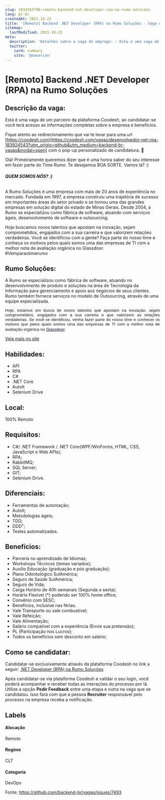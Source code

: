 ```yaml
---
slug: 1034255798-remoto-backend-net-developer-rpa-na-rumo-solucoes
lang: pt-br
createdAt: 2021-10-23
title: '[Remoto] Backend .NET Developer (RPA) na Rumo Soluções - Vaga de Emprego'
sitemap:
  lastModified: 2021-10-23
meta:
  description: 'Detalhes sobre a vaga de emprego: : Esta é uma vaga de um parceiro da plataforma Coodesh, ao candidatar-se você terá acesso as informações completas sobre a empresa e benefícios.  Fique atento ao redirecionamento que vai te levar para uma url [https://coodesh.com](https://coodesh.com/vagas/desenvolvedor-net-rpa-183924543?utm_origin=github&utm_medium=backend-br-vagas&modal=open) com o pop-up personalizado de candidatura. 👋 <p>Olá! Primeiramente queremos dizer que é uma honra saber do seu interesse em fazer parte do Time Rumo. Te desejamos BOA SORTE. Vamos lá? :)</p> <p></p> <h6><strong>QUEM SOMOS NÓS? :)</strong></h6> <p>A Rumo Soluções é uma empresa com mais de 20 anos de experiência no mercado. Fundada em 1997, a empresa construiu uma trajetória de sucesso em importantes áreas do setor privado e se tornou uma das grandes empresas em solução digital do estado de Minas Gerais. Desde 2004, a Rumo se especializou como fábrica de software, atuando com serviços ágeis, desenvolvimento de software e outsourcing.&nbsp;&nbsp;</p> <p>Hoje buscamos novos talentos que apostam na inovação, sejam comprometidos, engajados com a sua carreira e que valorizem relações verdadeiras. Você se identificou com a gente? Faça parte do nosso time e conheça os motivos pelos quais somos uma das empresas de TI com a melhor nota de avaliação orgânica no Glassdoor. <br>#Vemparaotimerumo</p>'
  twitter:
    card: summary
    site: '@nawarian'
---
```


# [Remoto] Backend .NET Developer (RPA) na Rumo Soluções

## Descrição da vaga: 
Esta é uma vaga de um parceiro da plataforma Coodesh, ao candidatar-se você terá acesso as informações completas sobre a empresa e benefícios.


Fique atento ao redirecionamento que vai te levar para uma url [https://coodesh.com](https://coodesh.com/vagas/desenvolvedor-net-rpa-183924543?utm_origin=github&utm_medium=backend-br-vagas&modal=open) com o pop-up personalizado de candidatura. 👋
<p>Olá! Primeiramente queremos dizer que é uma honra saber do seu interesse em fazer parte do Time Rumo. Te desejamos BOA SORTE. Vamos lá? :)</p>
<p></p>
<h6><strong>QUEM SOMOS NÓS? :)</strong></h6>
<p>A Rumo Soluções é uma empresa com mais de 20 anos de experiência no mercado. Fundada em 1997, a empresa construiu uma trajetória de sucesso em importantes áreas do setor privado e se tornou uma das grandes empresas em solução digital do estado de Minas Gerais. Desde 2004, a Rumo se especializou como fábrica de software, atuando com serviços ágeis, desenvolvimento de software e outsourcing.&nbsp;&nbsp;</p>
<p>Hoje buscamos novos talentos que apostam na inovação, sejam comprometidos, engajados com a sua carreira e que valorizem relações verdadeiras. Você se identificou com a gente? Faça parte do nosso time e conheça os motivos pelos quais somos uma das empresas de TI com a melhor nota de avaliação orgânica no Glassdoor. <br>#Vemparaotimerumo</p>

## Rumo Soluções: 
 <p>A Rumo se especializou como fábrica de software, atuando no desenvolvimento de produto e soluções na área de Tecnologia da Informação para gerenciamento e apoio aos negócios de seus clientes. Rumo também fornece serviços no modelo de Outsourcing, através de uma equipe especializada.</p>

<p style="text-align:justify;"><span style="font-size: 10pt;font-family: Verdana, sans-serif;">Hoje, estamos em busca de novos talentos que apostam na inovação, sejam comprometidos, engajados com a sua carreira e que valorizem as relações verdadeiras. Se você se identificou, venha fazer parte do nosso time e conhecer os motivos que pelos quais somos uma das empresas de TI com a melhor nota de avaliação orgânica no </span><a href="https://www.glassdoor.com.br/Avalia%C3%A7%C3%B5es/Rumo-Solu%C3%A7%C3%B5es-Avalia%C3%A7%C3%B5es-E2487476.htm" target="_self"><span style="color: rgb(12,11,54);background-color: transparent;font-size: 10pt;font-family: Verdana, sans-serif;">Glassdoor</span></a><span style="font-size: 10pt;font-family: Verdana, sans-serif;">.</span>&nbsp;</p><a href='https://coodesh.com/empresas/rumo-solucoes'>Veja mais no site</a>

 ## Habilidades: 
 - API 
- RPA 
- C# 
- .NET Core 
- AutoIt 
- Selenium Drive
## Local: 
 100% Remoto
## Requisitos: 
 - C#/ .NET Framework / .NET Core(WPF/WinForms, HTML, CSS, JavaScript e Web APIs); 
- RPA; 
- RabbitMQ; 
- SQL Server; 
- GIT; 
- Selenium Drive.
## Diferenciais: 
 - Ferramentas de automação; 
- AutoIt; 
- Metodologias ágeis; 
- TDD; 
- DDD"; 
- Testes automatizados.
## Benefícios: 
 - Parceria no aprendizado de Idiomas; 
- Workshops Técnicos (temas variados); 
- Auxílio Educação (graduação e pós graduação); 
- Plano Odontológico SulAmérica; 
- Seguro de Saúde SulAmérica; 
- Seguro de Vida; 
- Carga Horário de 40h semanais (Segunda a sexta); 
- Horário Flexível (*) podendo ser 100% home office; 
- Convênio com SESC;  
- Benefícios, inclusive nas férias. 
- Vale Transporte ou vale combustível; 
- Vale Refeição; 
- Vale Alimentação; 
- Salário compatível com a experiência (Envie sua pretensão); 
- PL (Participação nos Lucros);  
- Todos os benefícios sem desconto em salário; 
## Como se candidatar:
Candidatar-se exclusivamente através da plataforma Coodesh no link a seguir: [.NET Developer (RPA) na Rumo Soluções](https://coodesh.com/vagas/desenvolvedor-net-rpa-183924543?utm_origin=github&utm_medium=backend-br-vagas&modal=open)


Após candidatar-se via plataforma Coodesh e validar o seu login, você poderá acompanhar e receber todas as interações do processo por lá. Utilize a opção **Pedir Feedback** entre uma etapa e outra na vaga que se candidatou. Isso fará com que a pessoa **Recruiter** responsável pelo processo na empresa receba a notificação.
## Labels
#### Alocação
Remoto
#### Regime
CLT
#### Categoria
DevOps

Fonte: https://github.com/backend-br/vagas/issues/7493
